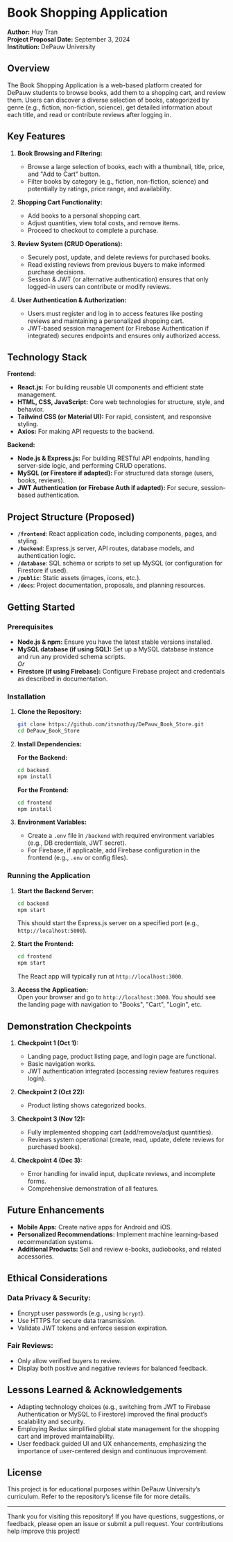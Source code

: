 # Book Shopping Application

**Author:** Huy Tran  
**Project Proposal Date:** September 3, 2024  
**Institution:** DePauw University

## Overview

The Book Shopping Application is a web-based platform created for DePauw students to browse books, add them to a shopping cart, and review them. Users can discover a diverse selection of books, categorized by genre (e.g., fiction, non-fiction, science), get detailed information about each title, and read or contribute reviews after logging in.

## Key Features

1. **Book Browsing and Filtering:**  
   - Browse a large selection of books, each with a thumbnail, title, price, and "Add to Cart" button.  
   - Filter books by category (e.g., fiction, non-fiction, science) and potentially by ratings, price range, and availability.

2. **Shopping Cart Functionality:**  
   - Add books to a personal shopping cart.  
   - Adjust quantities, view total costs, and remove items.  
   - Proceed to checkout to complete a purchase.

3. **Review System (CRUD Operations):**  
   - Securely post, update, and delete reviews for purchased books.  
   - Read existing reviews from previous buyers to make informed purchase decisions.  
   - Session & JWT (or alternative authentication) ensures that only logged-in users can contribute or modify reviews.

4. **User Authentication & Authorization:**  
   - Users must register and log in to access features like posting reviews and maintaining a personalized shopping cart.  
   - JWT-based session management (or Firebase Authentication if integrated) secures endpoints and ensures only authorized access.

## Technology Stack

**Frontend:**  
- **React.js:** For building reusable UI components and efficient state management.  
- **HTML, CSS, JavaScript:** Core web technologies for structure, style, and behavior.  
- **Tailwind CSS (or Material UI):** For rapid, consistent, and responsive styling.  
- **Axios:** For making API requests to the backend.

**Backend:**  
- **Node.js & Express.js:** For building RESTful API endpoints, handling server-side logic, and performing CRUD operations.  
- **MySQL (or Firestore if adapted):** For structured data storage (users, books, reviews).  
- **JWT Authentication (or Firebase Auth if adapted):** For secure, session-based authentication.

## Project Structure (Proposed)

- **`/frontend`**: React application code, including components, pages, and styling.  
- **`/backend`**: Express.js server, API routes, database models, and authentication logic.  
- **`/database`**: SQL schema or scripts to set up MySQL (or configuration for Firestore if used).  
- **`/public`**: Static assets (images, icons, etc.).  
- **`/docs`**: Project documentation, proposals, and planning resources.

## Getting Started

### Prerequisites

- **Node.js & npm:** Ensure you have the latest stable versions installed.  
- **MySQL database (if using SQL):** Set up a MySQL database instance and run any provided schema scripts.  
  *Or*  
- **Firestore (if using Firebase):** Configure Firebase project and credentials as described in documentation.

### Installation

1. **Clone the Repository:**
   ```bash
   git clone https://github.com/itsnothuy/DePauw_Book_Store.git
   cd DePauw_Book_Store
   ```

2. **Install Dependencies:**

   **For the Backend:**
   ```bash
   cd backend
   npm install
   ```

   **For the Frontend:**
   ```bash
   cd frontend
   npm install
   ```

3. **Environment Variables:**
   - Create a `.env` file in `/backend` with required environment variables (e.g., DB credentials, JWT secret).  
   - For Firebase, if applicable, add Firebase configuration in the frontend (e.g., `.env` or config files).

### Running the Application

1. **Start the Backend Server:**
   ```bash
   cd backend
   npm start
   ```
   This should start the Express.js server on a specified port (e.g., `http://localhost:5000`).

2. **Start the Frontend:**
   ```bash
   cd frontend
   npm start
   ```
   The React app will typically run at `http://localhost:3000`.

3. **Access the Application:**  
   Open your browser and go to `http://localhost:3000`. You should see the landing page with navigation to "Books", "Cart", "Login", etc.

## Demonstration Checkpoints

1. **Checkpoint 1 (Oct 1):**
   - Landing page, product listing page, and login page are functional.
   - Basic navigation works.
   - JWT authentication integrated (accessing review features requires login).

2. **Checkpoint 2 (Oct 22):**
   - Product listing shows categorized books.

3. **Checkpoint 3 (Nov 12):**
   - Fully implemented shopping cart (add/remove/adjust quantities).
   - Reviews system operational (create, read, update, delete reviews for purchased books).

4. **Checkpoint 4 (Dec 3):**
   - Error handling for invalid input, duplicate reviews, and incomplete forms.
   - Comprehensive demonstration of all features.

## Future Enhancements

- **Mobile Apps:** Create native apps for Android and iOS.  
- **Personalized Recommendations:** Implement machine learning-based recommendation systems.  
- **Additional Products:** Sell and review e-books, audiobooks, and related accessories.

## Ethical Considerations

### Data Privacy & Security:
- Encrypt user passwords (e.g., using `bcrypt`).  
- Use HTTPS for secure data transmission.  
- Validate JWT tokens and enforce session expiration.

### Fair Reviews:
- Only allow verified buyers to review.  
- Display both positive and negative reviews for balanced feedback.

## Lessons Learned & Acknowledgements

- Adapting technology choices (e.g., switching from JWT to Firebase Authentication or MySQL to Firestore) improved the final product’s scalability and security.  
- Employing Redux simplified global state management for the shopping cart and improved maintainability.  
- User feedback guided UI and UX enhancements, emphasizing the importance of user-centered design and continuous improvement.

## License

This project is for educational purposes within DePauw University’s curriculum. Refer to the repository’s license file for more details.

---

Thank you for visiting this repository! If you have questions, suggestions, or feedback, please open an issue or submit a pull request. Your contributions help improve this project!

